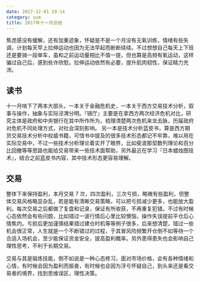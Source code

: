 ```yaml
---
date: 2017-12-01 19:14
category: sum
title: 2017年十一月总结
---
```


焦虑感没有缓解，还有加重迹象，怀疑是不是一个月没有无氧训练，情绪有些失调，计划每天早上拉伸运动也因为无法早起而断断续续。不过想想自己每天上下班还是要骑一段单车，虽和之前运动量相比不值一提，但也算是高频有氧运动，这样骗过自己后，感到些许欣慰。拉伸运动依然有必要，提升肌肉韧性，保证精力充沛。


## 读书
十一月啃下了两本大部头，一本关于金融危机史，一本关于西方交易技术分析，叙事与操作，抽象与实际泾渭分明。『镜厅』主要是在拿西方两次经济危机对比，研究主体是政府和中央银行在其中所作所为，梳理清楚两次危机来龙去脉，历届政府对危机不同处理方式，对社会深刻影响。
另一本是技术分析蓝皮书，算是西方期货交易技术分析中权威书籍，可惜书中提及的很多技术形态都记不牢靠，难以用在实际交易中，不过一些技术分析理论着实开了眼界，比如斐波那契数列理论和百分比回撤等等思路也能给交易带来一些技术面帮助，另外最近在学习『日本蜡烛图技术』，结合之前蓝皮书内容，其中技术形态更容易理解。

## 交易
整体下来保持盈利，本月交易 7 次，四次盈利，三次亏损，略微有些盈利，但整体交易风格略显杂乱，若是能有清晰交易策略，可以把亏损减少更多，也能放大盈利。每次交易之后都做了复盘和记录，保证有所收获，不再重复犯错。不过有时候心态依然会有些问题，比如错过一波行情后心里比较懊恼，操作失误提前平仓后心情焦灼。亏损后更加谨慎结果错过建仓时机等等例子很多，后来想清楚，错过一些机会很正常，人生就是一个不断错过的过程，于其冒风险频繁开仓倒不如等待一个合适入场机会，至少能保证资金安全，提高盈利概率。另外患得患失也会影响自己理性思考，不利于长期交易。

交易与其是锻炼技能，倒不如说是一种心态修习，面对市场价格，会有各种情绪和心情，有时候会因为盈利而振奋，有时候也会因为浮亏怀疑自己，到头来还是看交易者的境界，找到思维误区，理性决策。